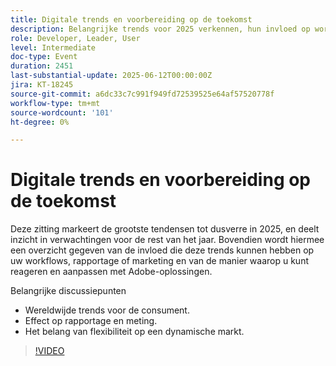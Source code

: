 ```yaml
---
title: Digitale trends en voorbereiding op de toekomst
description: Belangrijke trends voor 2025 verkennen, hun invloed op workflows en rapportage, en hoe u zich kunt aanpassen met Adobe-oplossingen. Omvat globale tendensen, behendigheid, en meting.
role: Developer, Leader, User
level: Intermediate
doc-type: Event
duration: 2451
last-substantial-update: 2025-06-12T00:00:00Z
jira: KT-18245
source-git-commit: a6dc33c7c991f949fd72539525e64af57520778f
workflow-type: tm+mt
source-wordcount: '101'
ht-degree: 0%

---
```



# Digitale trends en voorbereiding op de toekomst

Deze zitting markeert de grootste tendensen tot dusverre in 2025, en deelt inzicht in verwachtingen voor de rest van het jaar. Bovendien wordt hiermee een overzicht gegeven van de invloed die deze trends kunnen hebben op uw workflows, rapportage of marketing en van de manier waarop u kunt reageren en aanpassen met Adobe-oplossingen.

Belangrijke discussiepunten

* Wereldwijde trends voor de consument.
* Effect op rapportage en meting.
* Het belang van flexibiliteit op een dynamische markt.

>[!VIDEO](https://video.tv.adobe.com/v/3463356/?learn=on&enablevpops)
